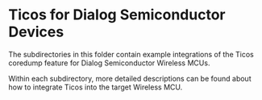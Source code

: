 # Ticos for Dialog Semiconductor Devices

The subdirectories in this folder contain example integrations of the Ticos
coredump feature for Dialog Semiconductor Wireless MCUs.

Within each subdirectory, more detailed descriptions can be found about how to
integrate Ticos into the target Wireless MCU.
